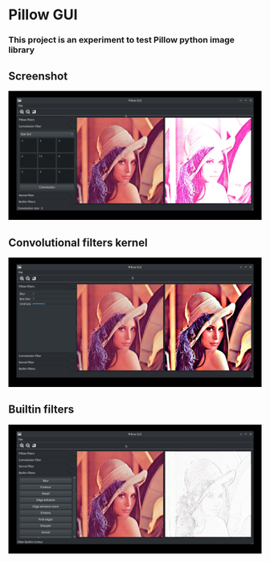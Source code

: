 # Pillow GUI

### This project is an experiment to test Pillow python image library

## Screenshot 
![Screenshot 1](./screenshots/test01.jpg)
## Convolutional filters kernel
![Screenshot 2](./screenshots/test02.jpg)
## Builtin filters
![Screenshot 3](./screenshots/test03.jpg)